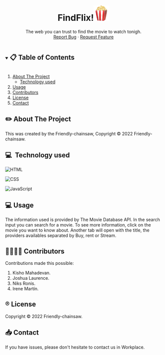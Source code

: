 
<p align="center">
  <a href="https://github.com/Friendly-chainsaw/find-flix.git"></a>

  <h1 align="center">FindFlix!<img style="width: 50px" src="popcorn.png"></h1>

  <p align="center">
    The web you can trust to find the movie to watch tonigh.
    <br />
    <a href="https://github.com/Friendly-chainsaw/find-flix/issues">Report Bug</a>
    ·
    <a href="https://github.com/Friendly-chainsaw/find-flix/issues">Request Feature</a>
  </p>
</p>

<!-- TABLE OF CONTENTS -->
<details open="open">
  <summary><h2 style="display: inline-block"> 📋 Table of Contents</h2></summary>
  <ol>
    <li>
      <a href="#about-the-project">About The Project</a>
      <ul>
        <li><a href="#built-with">Technology used</a></li>
      </ul>
    </li>
    <li><a href="#license">Usage</a></li>
    <li><a href="#license">Contributors</a></li>
    <li><a href="#license">License</a></li>
    <li><a href="#contact">Contact</a></li>
  </ol>
</details>



<!-- ABOUT THE PROJECT -->
## ✏️ About The Project

This was created by the Friendly-chainsaw, Copyright © 2022 Friendly-chainsaw.

## 💻&nbsp; Technology used

![HTML](https://img.shields.io/badge/HTML5-E34F26?style=for-the-badge&logo=html5&logoColor=white)

![CSS](https://img.shields.io/badge/CSS3-1572B6?style=for-the-badge&logo=css3&logoColor=white)

![JavaScript](https://img.shields.io/badge/JavaScript-323330?style=for-the-badge&logo=javascript&logoColor=F7DF1E)

<!-- ### Diagrams
- <a href="">Use Case Diagram</a>

- <a href="">Class Diagram</a> --

<!-- USAGE EXAMPLES -->
## 💻 Usage

The information used is provided by The Movie Database API.
In the search input you can search for a movie. To see more information, click on the movie you want to know about.
Another tab will open with the title, the providers availables separated by Buy, rent or Stream.

## 👩‍👩‍👧‍👧 Contributors

Contributions made this possible:

1. Kisho Mahadevan.
2. Joshua Laurence.
3. Niks Ronis.
4. Irene Martín.

<!-- LICENSE -->
## ®️ License

Copyright © 2022 Friendly-chainsaw.

<!-- CONTACT -->
## 📥 Contact

If you have issues, please don't hesitate to contact us in Workplace.
